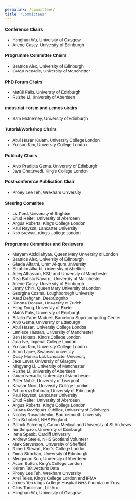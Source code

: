 ```yaml
---
permalink: /committees/
title: "Committees"
---
```


<html>
<meta name="viewport" content="width=device-width, initial-scale=1"> 
<head>
<style>
body {
  font-family: sans-serif;
}
a:link {
  color:  black;
  background-color: transparent;
  text-decoration: none;
}
a:visited {
  color: black;
  background-color: #F0F8FF;
  text-decoration: none;
}
a:hover {
  color: #003865;
  background-color: #F0F8FF;
  text-decoration: underline;
}
a:active {
  color: #003865;
  background-color: #F8F8FF;
  text-decoration: underline;
}
</style>
</head>
    
<body>
    <h4>Conference Chairs</h4> 
    <ul>
      <li>Honghan Wu, University of Glasgow</li>
      <li>Arlene Casey, University of Edinburgh</li>
    </ul>
    <h4>Programme Committee Chairs</h4>
    <ul>
      <li>Beatrice Alex, University of Edinburgh</li>
      <li>Goran Nenadic, University of Manchester</li>
    </ul>
    <h4>PhD Forum Chairs</h4>
    <ul>
      <li>Matúš Falis, University of Edinburgh</li>
      <li>Ruizhe Li, University of Aberdeen</li>
    </ul>
    <h4>Industrial Forum and Demos Chairs</h4>
    <ul>
      <li>Sam McInerney, University of Edinburgh</li>
    </ul>
    <h4>Tutorial/Workshop Chairs</h4>   
    <ul>
      <li>Abul Hasan Kalam, University College London</li>
      <li>Yunsoo Kim, University College London</li>
    </ul>
    <h4>Publicity Chairs</h4>
    <ul>
      <li>Aryo Pradipta Gema, University of Edinburgh</li>
      <li>Jaya Chaturvedi, King's College London</li>
    </ul>
    <h4>Post-conference Publication Chair</h4>
    <ul>
      <li>Phoey Lee Teh, Wrexham University</li>
    </ul>
   
  <h4>Steering Commitee</h4> 
<ul>
  <li>Liz Ford, University of Brighton</li>
  <li>Ehud Reiter, University of Aberdeen</li>
  <li>Angus Roberts, King's College London</li>
  <li>Paul Rayson, Lancaster University</li>
  <li>Rob Stewart, King's College London</li>
</ul>
    
 <h4>Programme Committee and Reviewers</h4>
  <ul>
    <li>Maryam	Abdollahyan, Queen Mary University of London</li>
    <li>Beatrice Alex, University of Edinburgh</li>
    <li>Ghada	Alfattni, Umm Al-qura University</li>
    <li>Ebrahim	Alharbi, University of Sheffield</li>
    <li>Areej	Alhassan, KSU and University of Manchester</li>
    <li>Riza Batista-Navarro, University of Manchester</li>
    <li>Arlene	Casey, University of Edinburgh</li>
    <li>Jenny	Chim, Queen Mary University of London</li>
    <li>Georgina Cosma,	Loughborough University</li>
    <li>Azad	Dehghan, DeepCognito</li>
    <li>Simona	Doneva, University of Zurich</li>
    <li>Hang	Dong, University of Exeter</li>
    <li>Matúš	Falis, University of Edinburgh</li>
    <li>Eulalia	Farre-Maduell, Barcelona Supercomputing Center</li>
    <li>Aryo	Gema, University of Edinburgh</li>
    <li>Abul	Hasan, University College London</li>
    <li>Lamiece	Hassan, University of Manchester</li>
    <li>Ben	Holgate, King's College London</li>
    <li>Julia	Ive, Imperial College London</li>
    <li>Yunsoo	Kim, University College London</li>
    <li>Arron	Lacey, Swansea university</li>
    <li>Daisy Monika Lal, Lancaster University</li>
    <li>Jake	Lever, University of Glasgow</li>
    <li>Mingyang	Li, University of Manchester</li>
    <li>Ruizhe	Li, University of Aberdeen</li>
    <li>Goran	Nenadic, University of Manchester</li>
    <li>Peter	Noble, University of Liverpool</li>
    <li>Kawsar	Noor, University College London</li>
    <li>Fahrurrozi	Rahman, University of Edinburgh</li>
    <li>Paul	Rayson, Lancaster University</li>
    <li>Ehud	Reiter, University of Aberdeen</li>
    <li>Angus	Roberts, King's College London</li>
    <li>Juliana	Rodriguez Cubillos, University of Edinburgh</li>
    <li>Nicolay	Rusnachenko, Bournemouth University</li>
    <li>Dan	Schofield, NHS England</li>
    <li>Patrick	Schrempf, Canon Medical and University of St Andrews</li>
    <li>Ian	Simpson, University of Edinburgh</li>
    <li>Irena	Spasic,	Cardiff University</li>
    <li>Andrew	Steele,	NHS Scotland Volunteer</li>
    <li>Mark	Stevenson, University of Sheffield</li>
    <li>Robert	Stewart, King's College London</li>
    <li>Fiona	Strachan, University of Edinburgh</li>
    <li>Mengxuan	Sun, University of Aberdeen</li>
    <li>Adam	Sutton, King's College London</li>
    <li>Keiran	Tait, Arcturis Data</li>
    <li>Phoey Lee	Teh, Wrexham University</li>
    <li>Ariel	Teles, King's College London and IFMA</li>
    <li>James	Teo	Kings College Hospital NHS Foundation Trust</li>
    <li>Chris	Tomlinson, LifeArc</li>
    <li>Honghan	Wu, University of Glasgow</li>
 </ul>
</body>
</html>



